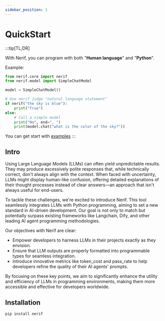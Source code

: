 ```yaml
---
sidebar_position: 1
---
```


# QuickStart

:::tip[TL;DR]

With Nerif, you can program with both "**Human language**" and "**Python**".

Example:
```python
from nerif.core import nerif
from nerif.model import SimpleChatModel

model = SimpleChatModel()

# Use nerif judge "natural language statement"
if nerif("the sky is blue"):
    print("True")
else:
    # Call a simple model
    print("No", end=", ")
    print(model.chat("what is the color of the sky?"))
```

You can get start with [examples](./category/start-with-examples)
:::

## Intro

Using Large Language Models (LLMs) can often yield unpredictable results. They may produce excessively polite responses that, while technically correct, don't always align with the context. When faced with uncertainty, LLMs might display human-like confusion, offering detailed explanations of their thought processes instead of clear answers—an approach that isn't always useful for end-users.

To tackle these challenges, we're excited to introduce Nerif. This tool seamlessly integrates LLMs with Python programming, aiming to set a new standard in AI-driven development. Our goal is not only to match but potentially surpass existing frameworks like Langchain, Dify, and other leading AI agent programming methodologies.

Our objectives with Nerif are clear:

- Empower developers to harness LLMs in their projects exactly as they envision.
- Ensure that LLM outputs are properly formatted into programmable types for seamless integration.
- Introduce innovative metrics like token_cost and pass_rate to help developers refine the quality of their AI agents' prompts.

By focusing on these key points, we aim to significantly enhance the utility and efficiency of LLMs in programming environments, making them more accessible and effective for developers worldwide.

## Installation

```bash
pip install nerif
```

